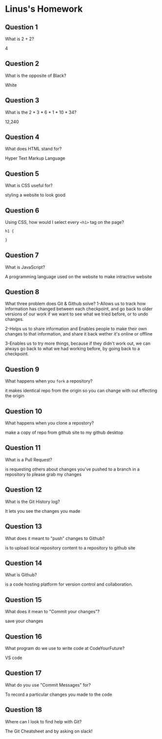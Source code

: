 # Linus's Homework

## Question 1

What is 2 + 2?

4

## Question 2

What is the opposite of Black?

White

## Question 3

What is the  2 * 3 * 6 * 1 * 10 * 34?

12,240

## Question 4 

What does HTML stand for?

Hyper Text Markup Language

## Question 5

What is CSS useful for?

styling a website to look good

## Question 6

Using CSS, how would I select every `<h1>` tag on the page?

```css
h1 {

}
```

## Question 7

What is JavaScript?

A programming language used on the website to make intractive website

## Question 8

What three problem does Git & Github solve?
 1-Allows us to track how information has changed between each checkpoint, and go back to older versions of our work if we want to see what we tried before, or to undo changes.

 2-Helps us to share information and Enables people to make their own changes to that information, and share it back wether it's online or offline 

 3-Enables us to try more things, because if they didn't work out, we can always go back to what we had working before, by going back to a checkpoint.


## Question 9

What happens when you `fork` a repository?

it makes identical repo from the origin so you can change with out effecting the origin



## Question 10 

What happens when you clone a repostory?

make a copy of repo from github site to my github desktop 


## Question 11

What is a Pull Request?

is requesting others about changes you've pushed to a branch in a repository to please grab my changes

## Question 12

What is the Git History log?

It lets you see the changes you made 

## Question 13

What does it meant to "push" changes to Github?

is to upload local repository content to a  repository to github site

## Question 14

What is Github?

is a code hosting platform for version control and collaboration.

## Question 15

What does it mean to "Commit your changes"?

save your changes

## Question 16

What program do we use to write code at CodeYourFuture?

VS code

## Question 17

What do you use "Commit Messages" for?

To record a particular  changes you made to the code

## Question 18

Where can I look to find help with Git?

The Git Cheatsheet and by asking on slack!
